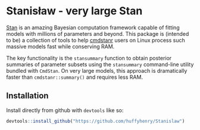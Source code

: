 # Stanisław - very large Stan

[Stan](https://mc-stan.org/) is an amazing Bayesian computation framework
capable of fitting models with millions of parameters and beyond. This package
is (intended to be) a collection of tools to help
[cmdstanr](https://mc-stan.org/cmdstanr/) users on Linux process such massive
models fast while conserving RAM.

The key functionality is the `stansummary` function to obtain posterior
summaries of parameter subsets using the `stansummary` command-line utility
bundled with `CmdStan`. On very large models, this approach is dramatically
faster than `cmdstanr::summary()` and requires less RAM.

## Installation

Install directly from github with `devtools` like so:

```r
devtools::install_github("https://github.com/huffyhenry/Stanislaw")
```
